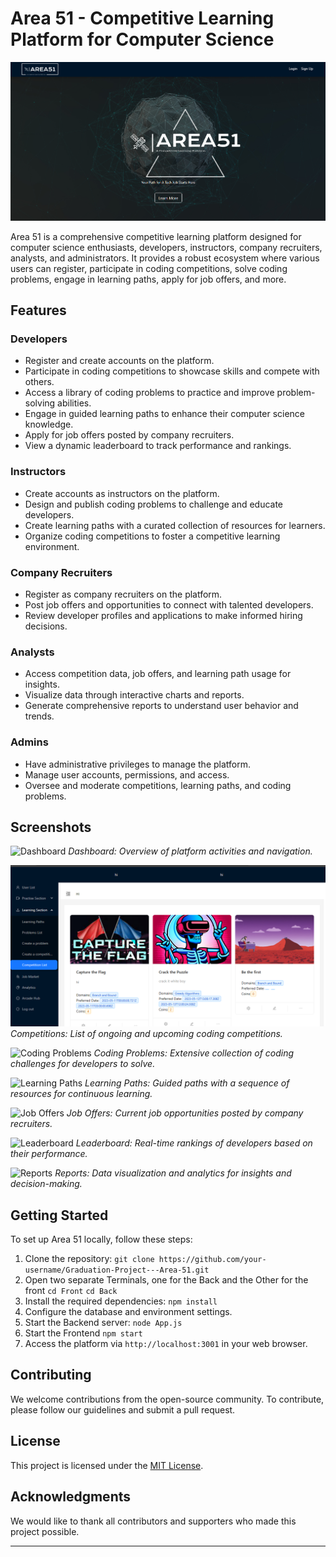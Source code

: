 # Area 51 - Competitive Learning Platform for Computer Science

![Logo](screenshots/landingpage.PNG)

Area 51 is a comprehensive competitive learning platform designed for computer science enthusiasts, developers, instructors, company recruiters, analysts, and administrators. It provides a robust ecosystem where various users can register, participate in coding competitions, solve coding problems, engage in learning paths, apply for job offers, and more.

## Features

### Developers

- Register and create accounts on the platform.
- Participate in coding competitions to showcase skills and compete with others.
- Access a library of coding problems to practice and improve problem-solving abilities.
- Engage in guided learning paths to enhance their computer science knowledge.
- Apply for job offers posted by company recruiters.
- View a dynamic leaderboard to track performance and rankings.

### Instructors

- Create accounts as instructors on the platform.
- Design and publish coding problems to challenge and educate developers.
- Create learning paths with a curated collection of resources for learners.
- Organize coding competitions to foster a competitive learning environment.

### Company Recruiters

- Register as company recruiters on the platform.
- Post job offers and opportunities to connect with talented developers.
- Review developer profiles and applications to make informed hiring decisions.

### Analysts

- Access competition data, job offers, and learning path usage for insights.
- Visualize data through interactive charts and reports.
- Generate comprehensive reports to understand user behavior and trends.

### Admins

- Have administrative privileges to manage the platform.
- Manage user accounts, permissions, and access.
- Oversee and moderate competitions, learning paths, and coding problems.

## Screenshots

![Dashboard](screenshots/dashboard.png)
*Dashboard: Overview of platform activities and navigation.*

![Competitions](screenshots/competitions.png)
*Competitions: List of ongoing and upcoming coding competitions.*

![Coding Problems](screenshots/coding_problems.png)
*Coding Problems: Extensive collection of coding challenges for developers to solve.*

![Learning Paths](screenshots/learning_paths.png)
*Learning Paths: Guided paths with a sequence of resources for continuous learning.*

![Job Offers](screenshots/job_offers.png)
*Job Offers: Current job opportunities posted by company recruiters.*

![Leaderboard](screenshots/leaderboard.png)
*Leaderboard: Real-time rankings of developers based on their performance.*

![Reports](screenshots/reports.png)
*Reports: Data visualization and analytics for insights and decision-making.*

## Getting Started

To set up Area 51 locally, follow these steps:

1. Clone the repository: `git clone https://github.com/your-username/Graduation-Project---Area-51.git`
2. Open two separate Terminals, one for the Back and the Other for the front `cd Front` `cd Back`
4. Install the required dependencies: `npm install`
5. Configure the database and environment settings.
6. Start the Backend server: `node App.js`
7. Start the Frontend `npm start`
8. Access the platform via `http://localhost:3001` in your web browser.

## Contributing

We welcome contributions from the open-source community. To contribute, please follow our guidelines and submit a pull request.

## License

This project is licensed under the [MIT License](LICENSE).

## Acknowledgments

We would like to thank all contributors and supporters who made this project possible.

---


